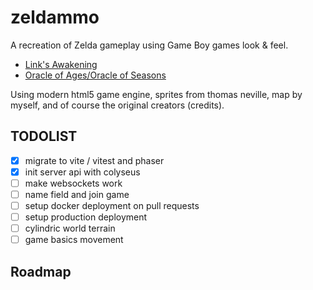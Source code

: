 # zeldammo

A recreation of Zelda gameplay using Game Boy games look & feel.

* [Link's Awakening](http://fr.wikipedia.org/wiki/The_Legend_of_Zelda:_Link's_Awakening)
* [Oracle of Ages/Oracle of Seasons](https://en.wikipedia.org/wiki/The_Legend_of_Zelda:_Oracle_of_Seasons_and_Oracle_of_Ages)

Using modern html5 game engine, sprites from thomas neville, map by myself, and of course the original creators (credits).


## TODOLIST

- [x] migrate to vite / vitest and phaser
- [x] init server api with colyseus
- [ ] make websockets work
- [ ] name field and join game
- [ ] setup docker deployment on pull requests
- [ ] setup production deployment
- [ ] cylindric world terrain
- [ ] game basics movement

## Roadmap


